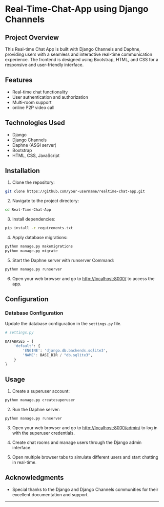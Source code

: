 # Real-Time-Chat-App using Django Channels 

## Project Overview

This Real-time Chat App is built with Django Channels and Daphne, providing users with a seamless and interactive real-time communication experience. The frontend is designed using Bootstrap, HTML, and CSS for a responsive and user-friendly interface.

## Features

- Real-time chat functionality
- User authentication and authorization
- Multi-room support
- online P2P video call

## Technologies Used

- Django
- Django Channels
- Daphne (ASGI server)
- Bootstrap
- HTML, CSS, JavaScript

## Installation

1. Clone the repository:

```bash
git clone https://github.com/your-username/realtime-chat-app.git
```

2. Navigate to the project directory:

```bash
cd Real-Time-Chat-App
```

3. Install dependencies:

```bash
pip install -r requirements.txt
```

4. Apply database migrations:

```bash
python manage.py makemigrations
python manage.py migrate
```

5. Start the Daphne server with runserver Command:

```bash
python manage.py runserver
```

6. Open your web browser and go to [http://localhost:8000/](http://localhost:8000/) to access the app.

## Configuration

### Database Configuration

Update the database configuration in the `settings.py` file.

```python
# settings.py

DATABASES = {
    'default': {
        'ENGINE': 'django.db.backends.sqlite3',
        'NAME': BASE_DIR / "db.sqlite3",
    }
}
```

## Usage

1. Create a superuser account:

```bash
python manage.py createsuperuser
```

2. Run the Daphne server:

```bash
python manage.py runserver
```

3. Open your web browser and go to [http://localhost:8000/admin/](http://localhost:8000/admin/) to log in with the superuser credentials.

4. Create chat rooms and manage users through the Django admin interface.

5. Open multiple browser tabs to simulate different users and start chatting in real-time.

## Acknowledgments

- Special thanks to the Django and Django Channels communities for their excellent documentation and support.

---
